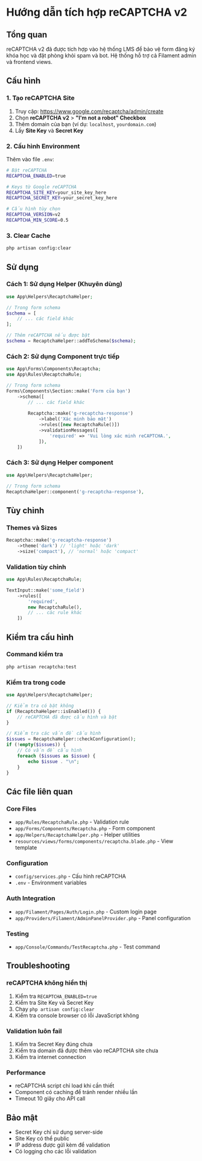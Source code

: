 # Hướng dẫn tích hợp reCAPTCHA v2

## Tổng quan
reCAPTCHA v2 đã được tích hợp vào hệ thống LMS để bảo vệ form đăng ký khóa học và đặt phòng khỏi spam và bot. Hệ thống hỗ trợ cả Filament admin và frontend views.

## Cấu hình

### 1. Tạo reCAPTCHA Site
1. Truy cập: https://www.google.com/recaptcha/admin/create
2. Chọn **reCAPTCHA v2** > **"I'm not a robot" Checkbox**
3. Thêm domain của bạn (ví dụ: `localhost`, `yourdomain.com`)
4. Lấy **Site Key** và **Secret Key**

### 2. Cấu hình Environment
Thêm vào file `.env`:
```bash
# Bật reCAPTCHA
RECAPTCHA_ENABLED=true

# Keys từ Google reCAPTCHA
RECAPTCHA_SITE_KEY=your_site_key_here
RECAPTCHA_SECRET_KEY=your_secret_key_here

# Cấu hình tùy chọn
RECAPTCHA_VERSION=v2
RECAPTCHA_MIN_SCORE=0.5
```

### 3. Clear Cache
```bash
php artisan config:clear
```

## Sử dụng

### Cách 1: Sử dụng Helper (Khuyên dùng)
```php
use App\Helpers\RecaptchaHelper;

// Trong form schema
$schema = [
    // ... các field khác
];

// Thêm reCAPTCHA nếu được bật
$schema = RecaptchaHelper::addToSchema($schema);
```

### Cách 2: Sử dụng Component trực tiếp
```php
use App\Forms\Components\Recaptcha;
use App\Rules\RecaptchaRule;

// Trong form schema
Forms\Components\Section::make('Form của bạn')
    ->schema([
        // ... các field khác
        
        Recaptcha::make('g-recaptcha-response')
            ->label('Xác minh bảo mật')
            ->rules([new RecaptchaRule()])
            ->validationMessages([
                'required' => 'Vui lòng xác minh reCAPTCHA.',
            ]),
    ])
```

### Cách 3: Sử dụng Helper component
```php
use App\Helpers\RecaptchaHelper;

// Trong form schema
RecaptchaHelper::component('g-recaptcha-response'),
```

## Tùy chỉnh

### Themes và Sizes
```php
Recaptcha::make('g-recaptcha-response')
    ->theme('dark') // 'light' hoặc 'dark'
    ->size('compact'), // 'normal' hoặc 'compact'
```

### Validation tùy chỉnh
```php
use App\Rules\RecaptchaRule;

TextInput::make('some_field')
    ->rules([
        'required',
        new RecaptchaRule(),
        // ... các rule khác
    ])
```

## Kiểm tra cấu hình

### Command kiểm tra
```bash
php artisan recaptcha:test
```

### Kiểm tra trong code
```php
use App\Helpers\RecaptchaHelper;

// Kiểm tra có bật không
if (RecaptchaHelper::isEnabled()) {
    // reCAPTCHA đã được cấu hình và bật
}

// Kiểm tra các vấn đề cấu hình
$issues = RecaptchaHelper::checkConfiguration();
if (!empty($issues)) {
    // Có vấn đề cấu hình
    foreach ($issues as $issue) {
        echo $issue . "\n";
    }
}
```

## Các file liên quan

### Core Files
- `app/Rules/RecaptchaRule.php` - Validation rule
- `app/Forms/Components/Recaptcha.php` - Form component
- `app/Helpers/RecaptchaHelper.php` - Helper utilities
- `resources/views/forms/components/recaptcha.blade.php` - View template

### Configuration
- `config/services.php` - Cấu hình reCAPTCHA
- `.env` - Environment variables

### Auth Integration
- `app/Filament/Pages/Auth/Login.php` - Custom login page
- `app/Providers/Filament/AdminPanelProvider.php` - Panel configuration

### Testing
- `app/Console/Commands/TestRecaptcha.php` - Test command

## Troubleshooting

### reCAPTCHA không hiển thị
1. Kiểm tra `RECAPTCHA_ENABLED=true`
2. Kiểm tra Site Key và Secret Key
3. Chạy `php artisan config:clear`
4. Kiểm tra console browser có lỗi JavaScript không

### Validation luôn fail
1. Kiểm tra Secret Key đúng chưa
2. Kiểm tra domain đã được thêm vào reCAPTCHA site chưa
3. Kiểm tra internet connection

### Performance
- reCAPTCHA script chỉ load khi cần thiết
- Component có caching để tránh render nhiều lần
- Timeout 10 giây cho API call

## Bảo mật
- Secret Key chỉ sử dụng server-side
- Site Key có thể public
- IP address được gửi kèm để validation
- Có logging cho các lỗi validation
